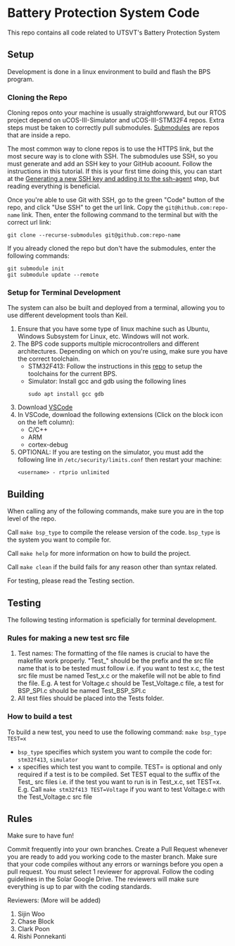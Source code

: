 # Battery Protection System Code
This repo contains all code related to UTSVT's Battery Protection System

## Setup
Development is done in a linux environment to build and flash the BPS program.

### Cloning the Repo
Cloning repos onto your machine is usually straightforwward, but our RTOS project depend on uCOS-III-Simulator and uCOS-III-STM32F4 repos. Extra steps must be taken to correctly pull submodules. [Submodules](https://git-scm.com/book/en/v2/Git-Tools-Submodules) are repos that are inside a repo.

The most common way to clone repos is to use the HTTPS link, but the most secure way is to clone with SSH. The submodules use SSH, so you must generate and add an SSH key to your GitHub acoount. Follow the instructions in this tutorial. If this is your first time doing this, you can start at the [Generating a new SSH key and adding it to the ssh-agent](https://docs.github.com/en/github/authenticating-to-github/generating-a-new-ssh-key-and-adding-it-to-the-ssh-agent) step, but reading everything is beneficial.

Once you're able to use Git with SSH, go to the green "Code" button of the repo, and click "Use SSH" to get the url link. Copy the `git@hithub.com:repo-name` link. Then, enter the following command to the terminal but with the correct url link:

```
git clone --recurse-submodules git@github.com:repo-name
```
If you already cloned the repo but don't have the submodules, enter the following commands:

```
git submodule init
git submodule update --remote
```

### Setup for Terminal Development
The system can also be built and deployed from a terminal, allowing you to use different development tools than Keil.
1. Ensure that you have some type of linux machine such as Ubuntu, Windows Subsystem for Linux, etc. Windows will not work.
2. The BPS code supports multiple microcontrollers and different architectures. Depending on which on you're using, make sure you have the correct toolchain.
    - STM32F413: Follow the instructions in this [repo](https://github.com/SijWoo/ARM-Toolchain-Setup) to setup the toolchains for the current BPS.
    - Simulator: Install gcc and gdb using the following lines
        ```
        sudo apt install gcc gdb
        ```
3. Download [VSCode](https://code.visualstudio.com/)
4. In VSCode, download the following extensions (Click on the block icon on the left column):
    - C/C++
    - ARM
    - cortex-debug
5. OPTIONAL: If you are testing on the simulator, you must add the following line in `/etc/security/limits.conf` then restart your machine:
    ```
    <username> - rtprio unlimited
    ```

## Building
When calling any of the following commands, make sure you are in the top level of the repo.

Call ```make bsp_type``` to compile the release version of the code. ```bsp_type``` is the system you want to compile for.

Call ```make help``` for more information on how to build the project.

Call ```make clean``` if the build fails for any reason other than syntax related.

For testing, please read the Testing section.

## Testing
The following testing information is speficially for terminal development.

### Rules for making a new test src file
1. Test names: The formatting of the file names is crucial to have the makefile work properly. "Test_" should be the prefix and the src file name that is to be tested must follow i.e. if you want to test x.c, the test src file must be named Test_x.c or the makefile will not be able to find the file.
    E.g. A test for Voltage.c should be Test_Voltage.c file, a test for BSP_SPI.c should be named Test_BSP_SPI.c
2. All test files should be placed into the Tests folder.

### How to build a test
To build a new test, you need to use the following command:
```make bsp_type TEST=x```

- ```bsp_type``` specifies which system you want to compile the code for: ```stm32f413```, ```simulator```
- ```x``` specifies which test you want to compile. TEST= is optional and only required if a test is to be compiled. Set TEST equal to the suffix of the Test_ src files i.e. if the test you want to run is in Test_x.c, set TEST=x.
    E.g. Call ```make stm32f413 TEST=Voltage``` if you want to test Voltage.c with the Test_Voltage.c src file

## Rules
Make sure to have fun!

Commit frequently into your own branches. Create a Pull Request whenever you are ready to add you working code to the master branch. Make sure that your code compiles without any errors or warnings before you open a pull request. You must select 1 reviewer for approval. Follow the coding guidelines in the Solar Google Drive. The reviewers will make sure everything is up to par with the coding standards.

Reviewers: (More will be added)
1. Sijin Woo
2. Chase Block
3. Clark Poon
4. Rishi Ponnekanti
